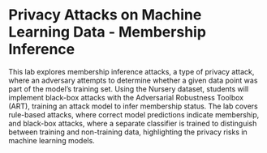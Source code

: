 # Privacy Attacks on Machine Learning Data - Membership Inference

This lab explores membership inference attacks, a type of privacy attack, where an adversary attempts to determine whether a given data point was part of the model’s training set. Using the Nursery dataset, students will implement black-box attacks with the Adversarial Robustness Toolbox (ART), training an attack model to infer membership status. The lab covers rule-based attacks, where correct model predictions indicate membership, and black-box attacks, where a separate classifier is trained to distinguish between training and non-training data, highlighting the privacy risks in machine learning models. ​

